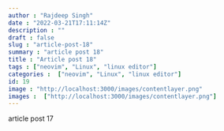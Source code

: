 ```yaml
---
author : "Rajdeep Singh"
date : "2022-03-21T17:11:14Z"
description : ""
draft : false
slug : "article-post-18"
summary : "article post 18"
title : "Article post 18"
tags : ["neovim", "Linux", "linux editor"]
categories :  ["neovim", "Linux", "linux editor"]
id: 19
image : "http://localhost:3000/images/contentlayer.png"
images :  ["http://localhost:3000/images/contentlayer.png"]
---
```


article post 17